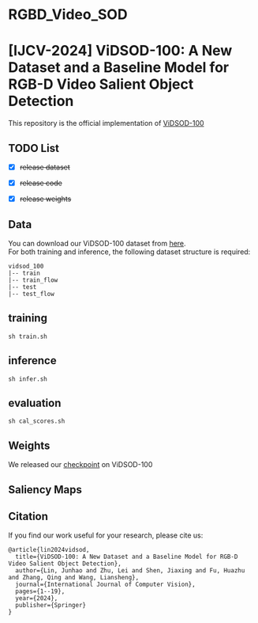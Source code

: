 # RGBD_Video_SOD
# [IJCV-2024] ViDSOD-100: A New Dataset and a Baseline Model for RGB-D Video Salient Object Detection
This repository is the official implementation of [ViDSOD-100](https://link.springer.com/article/10.1007/s11263-024-02051-5#Abs1)


## TODO List
- [x]  ~~release dataset~~
- [x] ~~release code~~
- [x] ~~release weights~~


## Data
You can download our ViDSOD-100 dataset from [here](https://drive.google.com/file/d/1UDPHdgygVJxuAigJuBy8aTPRt8A6Our9/view?usp=sharing).<br>
For both training and inference, the following dataset structure is required:

```
vidsod_100
|-- train
|-- train_flow
|-- test
|-- test_flow
```

## training
``` shell
sh train.sh
```


## inference
``` shell
sh infer.sh
```

## evaluation
``` shell
sh cal_scores.sh
```

## Weights
We released our [checkpoint](https://drive.google.com/file/d/1WNvwL6_ZxAX6oaDUmAjpE17H_xOV6tET/view?usp=sharing) on ViDSOD-100 <br>

## Saliency Maps


## Citation
If you find our work useful for your research, please cite us:
```
@article{lin2024vidsod,
  title={ViDSOD-100: A New Dataset and a Baseline Model for RGB-D Video Salient Object Detection},
  author={Lin, Junhao and Zhu, Lei and Shen, Jiaxing and Fu, Huazhu and Zhang, Qing and Wang, Liansheng},
  journal={International Journal of Computer Vision},
  pages={1--19},
  year={2024},
  publisher={Springer}
}
```

